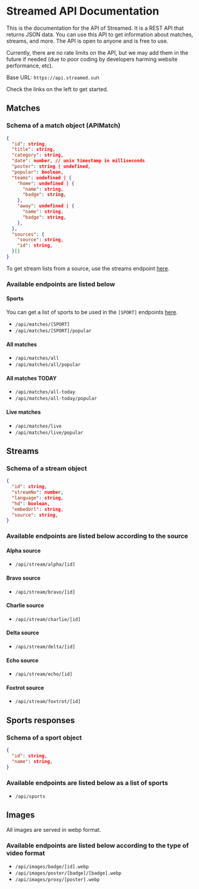 # Streamed API Documentation

This is the documentation for the API of Streamed. It is a REST API that returns JSON data. You can use this API to get information about matches, streams, and more. The API is open to anyone and is free to use.

Currently, there are no rate limits on the API, but we may add them in the future if needed (due to poor coding by developers harming website performance, etc).

Base URL: `https://api.streamed.su`n

Check the links on the left to get started.

## Matches

### Schema of a match object (APIMatch)

```json
{
  "id": string,
  "title": string,
  "category": string,
  "date": number, // unix timestamp in milliseconds
  "poster": string | undefined,
  "popular": boolean,
  "teams": undefined | {
    "home": undefined | {
      "name": string,
      "badge": string,
    },
    "away": undefined | {
      "name": string,
      "badge": string,
    },
  },
  "sources": {
    "source": string,
    "id": string,
  }[]
}
```

To get stream lists from a source, use the streams endpoint [here](...).

### Available endpoints are listed below

#### Sports

You can get a list of sports to be used in the `[SPORT]` endpoints [here](...).

- `/api/matches/[SPORT]`
- `/api/matches/[SPORT]/popular`

#### All matches

- `/api/matches/all`
- `/api/matches/all/popular`

#### All matches TODAY

- `/api/matches/all-today`
- `/api/matches/all-today/popular`

#### Live matches

- `/api/matches/live`
- `/api/matches/live/popular`

## Streams

### Schema of a stream object

```json
{
  "id": string,
  "streamNo": number,
  "language": string,
  "hd": boolean,
  "embedUrl": string,
  "source": string,
}
```

### Available endpoints are listed below according to the source

#### Alpha source

- `/api/stream/alpha/[id]`

#### Bravo source

- `/api/stream/bravo/[id]`

#### Charlie source

- `/api/stream/charlie/[id]`

#### Delta source

- `/api/stream/delta/[id]`

#### Echo source

- `/api/stream/echo/[id]`

#### Foxtrot source

- `/api/stream/foxtrot/[id]`

## Sports responses

### Schema of a sport object

```json
{
  "id": string,
  "name": string,
}
```

### Available endpoints are listed below as a list of sports

- `/api/sports`

## Images

All images are served in webp format.

### Available endpoints are listed below according to the type of video format

- `/api/images/badge/[id].webp`
- `/api/images/poster/[badge]/[badge].webp`
- `/api/images/proxy/[poster].webp`
